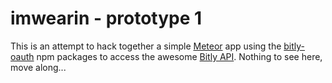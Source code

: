 # imwearin - prototype 1

This is an attempt to hack together a simple [Meteor](meteor.com) app using the [bitly-oauth](github.com/kylehill/bitly-oauth) npm packages to access the awesome [Bitly API](http://dev.bitly.com/api.html). Nothing to see here, move along...